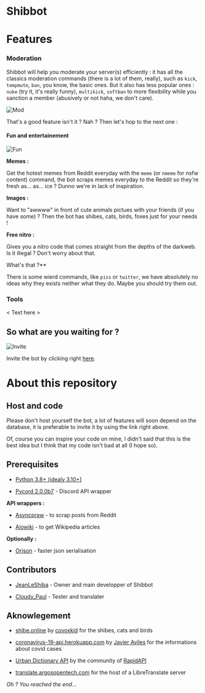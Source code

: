 # **__Shibbot__**

# Features

### Moderation

Shibbot will help you moderate your server(s) efficiently : it has all the classics moderation commands (there is a lot of them, really), such as `kick`, `tempmute`, `ban`, you know, the basic ones.
But it also has less popular ones : `nuke` (try it, it's really funny), `multikick`, `softban` to more flexibility while you sanction a member (abusively or not haha, we don't care).

![Mod](https://media.discordapp.net/attachments/875848985502441543/981164095770337350/mod.png)

That's a good feature isn't it ? Nah ?
Then let's hop to the next one :

#### Fun and entertainement

![Fun](https://media.discordapp.net/attachments/875848985502441543/981164099301957672/images.png)

**Memes :**

Get the hotest memes from Reddit everyday with the `meme` (or `nmeme` for nsfw content) command, the bot scraps memes everyday to the Reddit so they're fresh as... as... ice ? Dunno we're in lack of inspiration.

**Images :**

Want to "awwww" in front of cute animals pictues with your friends (if you have some) ? Then the bot has shibes, cats, birds, foxes just for your needs !

**Free nitro :**

Gives you a nitro code that comes straight from the depths of the darkweb. Is it illegal ? Don't worry about that.

What's that ?**

There is some wierd commands, like `piss` or `twitter`, we have absolutely no ideas why they exists neither what they do. Maybe you should try them out.

### Tools

< Text here >

## So what are you waiting for ?

![Invite](https://media.discordapp.net/attachments/875848985502441543/981164096290455592/you_shloud.jpg)

Invite the bot by clicking right [here](https://discord.com/api/oauth2/authorize?client_id=838922957547765801&permissions=8&scope=bot%20applications.commands).

# About this repository

## Host and code

Please don't host yourself the bot, a lot of features will soon depend on the database, it is preferable to invite it by using the link right above.

Of, course you can inspire your code on mine, I didn't said that this is the best idea but I think that my code isn't bad at all (I hope so).

## Prerequisites

-   [Python 3.8+ (idealy 3.10+)](python.org)
    
-   [Pycord 2.0.0b7](pycord.dev) - Discord API wrapper
    

**API wrappers :**

-   [Asyncpraw](https://pypi.org/project/asyncpraw/) - to scrap posts from Reddit
    
-   [Aiowiki](https://github.com/Gelbpunkt/aiowiki) - to get Wikipedia articles
    

**Optionally :**

-   [Orjson](https://pypi.org/project/orjson/) - faster json serialisation
    

## Contributors

-   [JeanLeShiba](github.com/JeanLeShiba) - Owner and main developper of Shibbot
    
-   [Cloudy_Paul](github.com/Cloudy-Paul) - Tester and translater
    

## Aknowlegement

-   [shibe.online](shibe.online) by [covoxkid](https://twitter.com/covoxkid) for the shibes, cats and birds
    
-   [coronavirus-19-api.herokuapp.com](coronavirus-19-api.herokuapp.com) by [Javier Aviles](https://github.com/javieraviles) for the informations about covid cases
    
-   [Urban Dictionary API](https://rapidapi.com/community/api/urban-dictionary) by the community of [RapidAPI](rapidapi.com)
    
-   [translate.argosopentech.com](translate.argosopentech.com) for the host of a LibreTranslate server
    

*Oh ? You reached the end...*
